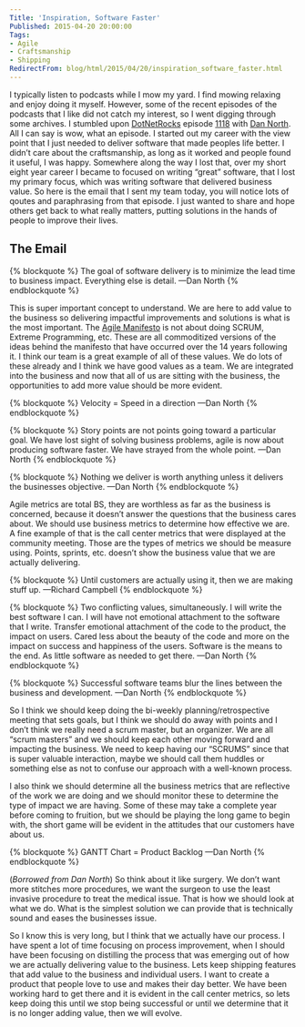 ```yaml
---
Title: 'Inspiration, Software Faster'
Published: 2015-04-20 20:00:00
Tags:
- Agile
- Craftsmanship
- Shipping
RedirectFrom: blog/html/2015/04/20/inspiration_software_faster.html
---
```


I typically listen to podcasts while I mow my yard. I find mowing relaxing and enjoy doing it myself. However, some of the recent episodes of the podcasts that I like did not catch my interest, so I went digging through some archives. I stumbled upon [DotNetRocks](http://www.dotnetrocks.com/) episode [1118](http://www.dotnetrocks.com/default.aspx?showNum=1118) with [Dan North](http://dannorth.net/). All I can say is wow, what an episode. I started out my career with the view point that I just needed to deliver software that made peoples life better. I didn’t care about the craftsmanship, as long as it worked and people found it useful, I was happy. Somewhere along the way I lost that, over my short eight year career I became to focused on writing “great” software, that I lost my primary focus, which was writing software that delivered business value. So here is the email that I sent my team today, you will notice lots of qoutes and paraphrasing
from that episode. I just wanted to share and hope others get back to what really matters, putting solutions in the hands of people to improve their lives.

## The Email

{% blockquote %}
The goal of software delivery is to minimize the lead time to business
impact. Everything else is detail.
—Dan North
{% endblockquote %}

This is super important concept to understand. We are here to add value to the business so delivering impactful improvements and solutions is what is the most important. The [Agile Manifesto](http://agilemanifesto.org/) is not about doing SCRUM, Extreme Programming, etc. These are all commoditized versions of the ideas behind the manifesto that have occurred over the 14 years following it. I think our team is a great example of all of these values. We do lots of these already and I think we have good values as a team. We are integrated into the business and now that all of
us are sitting with the business, the opportunities to add more value should be more evident.

{% blockquote %}
Velocity = Speed in a direction
—Dan North
{% endblockquote %}

{% blockquote %}
Story points are not points going toward a particular goal. We have lost
sight of solving business problems, agile is now about producing software
faster. We have strayed from the whole point.
—Dan North
{% endblockquote %}

{% blockquote %}
Nothing we deliver is worth anything unless it delivers the businesses
objective.
—Dan North
{% endblockquote %}

Agile metrics are total BS, they are worthless as far as the business is concerned, because it doesn’t answer the questions that the business cares about. We should use business metrics to determine how effective we are. A fine example of that is the call center metrics that were displayed at the community meeting. Those are the types of metrics we should be measure using.
Points, sprints, etc. doesn’t show the business value that we are actually delivering.

{% blockquote %}
Until customers are actually using it,
then we are making stuff up.
—Richard Campbell
{% endblockquote %}

{% blockquote %}
Two conflicting values, simultaneously. I will write the best software I
can. I will have not emotional attachment to the software that I write.
Transfer emotional attachment of the code to the product, the impact on
users. Cared less about the beauty of the code and more on the impact on
success and happiness of the users. Software is the means to the end.
As little software as needed to get there.
—Dan North
{% endblockquote %}

{% blockquote %}
Successful software teams blur the lines between the business
and development.
—Dan North
{% endblockquote %}

So I think we should keep doing the bi-weekly planning/retrospective meeting that sets goals, but I think we should do away with points and I don’t think we really need a scrum master, but an organizer. We are all “scrum masters” and we should keep each other moving forward and impacting the business. We need to keep having our “SCRUMS” since that is super valuable interaction, maybe we
should call them huddles or something else as not to confuse our approach with a well-known process.

I also think we should determine all the business metrics that are reflective of the work we are doing and we should monitor these to determine the type of impact we are having. Some of these may take a complete year before coming to fruition, but we should be playing the long game to begin with, the short game will be evident in the attitudes that our customers have about us.

{% blockquote %}
GANTT Chart = Product Backlog
—Dan North
{% endblockquote %}

(_Borrowed from Dan North_) So think about it like surgery.  We don’t want more stitches more procedures, we want the surgeon to use the least invasive procedure to treat the medical issue. That is how we should look at what we do. What is the simplest solution we can provide that is technically sound and eases the businesses issue.

So I know this is very long, but I think that we actually have our process. I have spent a lot of time focusing on process improvement, when I should have been focusing on distilling the process that was emerging out of how we are actually delivering value to the business. Lets keep shipping features that add value to the business and individual users. I want to create a product that
people love to use and makes their day better. We have been working hard to get there and it is evident in the call center metrics, so lets keep doing this until we stop being successful or until we determine that it is no longer adding value, then we will evolve.
